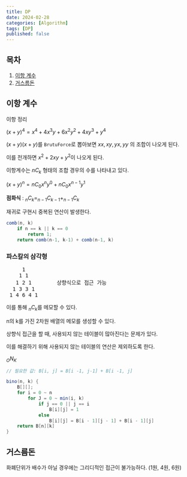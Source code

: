 ```yaml
---
title: DP
date: 2024-02-28
categories: [Algorithm]
tags: [DP]
published: false
---
```


## 목차

1. <a href = "#1"> 이항 계수 </a>
1. <a href = "#2"> 거스름돈 </a>

## <font id = "1"> 이항 계수 </font>

이항 정리

$(x + y)^4 = x^4 + 4x^3y + 6x^2y^2 + 4xy^3 + y^4$

$(x + y) (x + y)$를 `BrutuForce`로 뽑아보면 $x x, x y, y x, y y$ 의 조합이 나오게 된다.

이를 전개하면 $x^2 + 2xy + y^2$이 나오게 된다.

이항계수는 $nC_k$ 형태의 조합 경우의 수를 나타내고 있다.

$(x + y)^n = nC_0x^ny^0 +  nC_0x^{n-1} y^1$

**점화식** :
$_nC_k = _{n-1}C_{k-1} + _{n-1}C_k$

재귀로 구현시 중복된 연산이 발생한다.

```java
comb(n, k)
    if n == k || k == 0
        return 1;
    return comb(n-1, k-1) + comb(n-1, k)
```

### 파스칼의 삼각형<br/>

<pre>
     1
    1 1
   1 2 1        상향식으로 접근 가능
  1 3 3 1       
 1 4 6 4 1
</pre>

이를 통해 $_nC_k$를 메모할 수 있다.

n의 k를 가진 2차원 배열의 메모를 생성할 수 있다.

상향식 접근을 할 때, 사용되지 않는 테이블이 많아진다는 문제가 있다.

이를 해결하기 위해 사용되지 않는 테이블의 연산은 제외하도록 한다.

$_ON_K$

```java
// 필요한 값: B[i, j] = B[i -1, j-1] + B[i -1, j]

bino(n, k) {
    B[][];
    for i = 0 ~ n
        for J = 0 ~ min(i, k)
            if j == 0 || j == i
                B[i][j] = 1
            else
                B[i][j] = B[i - 1][j - 1] + B[i - 1][j]
    return B[n][k]
}
```

## <font id = "2"> 거스름돈 </font>

화폐단위가 배수가 아닐 경우에는 그리디적인 접근이 불가능하다. (1원, 4원, 6원)
